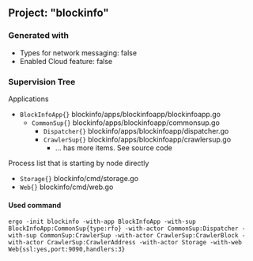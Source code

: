 ## Project: "blockinfo"

### Generated with
 - Types for network messaging: false
 - Enabled Cloud feature: false

### Supervision Tree

Applications
 - `BlockInfoApp{}` blockinfo/apps/blockinfoapp/blockinfoapp.go
   - `CommonSup{}` blockinfo/apps/blockinfoapp/commonsup.go
     - `Dispatcher{}` blockinfo/apps/blockinfoapp/dispatcher.go
     - `CrawlerSup{}` blockinfo/apps/blockinfoapp/crawlersup.go
	   - ... has more items. See source code

Process list that is starting by node directly
 - `Storage{}` blockinfo/cmd/storage.go
 - `Web{}` blockinfo/cmd/web.go


#### Used command
`ergo -init blockinfo -with-app BlockInfoApp -with-sup BlockInfoApp:CommonSup{type:rfo} -with-actor CommonSup:Dispatcher -with-sup CommonSup:CrawlerSup -with-actor CrawlerSup:CrawlerBlock -with-actor CrawlerSup:CrawlerAddress -with-actor Storage -with-web Web{ssl:yes,port:9090,handlers:3}`
